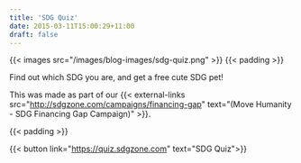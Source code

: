```yaml
---
title: 'SDG Quiz'
date: 2015-03-11T15:00:29+11:00
draft: false
---
```


{{< images src="/images/blog-images/sdg-quiz.png" >}}
{{< padding >}}

Find out which SDG you are, and get a free cute SDG pet!

This was made as part of our {{< external-links src="http://sdgzone.com/campaigns/financing-gap" text="(Move Humanity - SDG Financing Gap Campaign)" >}}.

{{< padding >}}

{{< button link="https://quiz.sdgzone.com" text="SDG Quiz">}}
